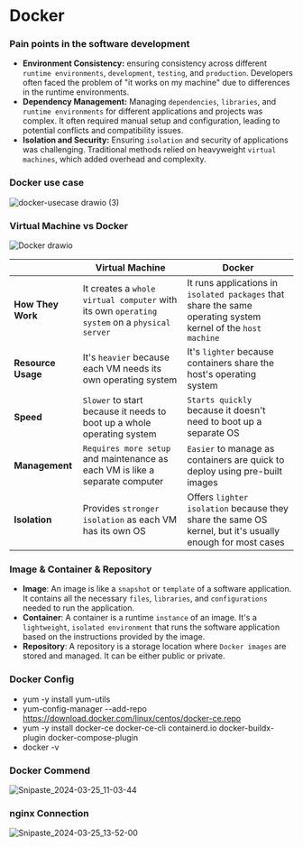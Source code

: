 # Docker

### Pain points in the software development
  - **Environment Consistency:** ensuring consistency across different `runtime environments`, `development`, `testing`, and `production`. Developers often faced the problem of "it works on my machine" due to differences in the runtime environments.
  - **Dependency Management:** Managing `dependencies`, `libraries`, and `runtime environments` for different applications and projects was complex. It often required manual setup and configuration, leading to potential conflicts and compatibility issues.
  - **Isolation and Security:** Ensuring `isolation` and security of applications was challenging. Traditional methods relied on heavyweight `virtual machines`, which added overhead and complexity.

### Docker use case
![docker-usecase drawio (3)](https://github.com/Liu-Chen-CS/docker/assets/158779475/cd706366-15b0-49ed-be5e-86dfcd3549d9)


### Virtual Machine vs Docker
![Docker drawio](https://github.com/Liu-Chen-CS/docker/assets/158779475/003a0d90-602a-4063-ac93-147061c2abc5)

|       |  **Virtual Machine**  |  **Docker**  |
|-------|-------|-------|
|**How They Work**|It creates a `whole virtual computer` with its own `operating system` on a `physical server`|It runs applications in `isolated packages` that share the same operating system kernel of the `host machine`|
|**Resource Usage**|It's `heavier` because each VM needs its own operating system|It's `lighter` because containers share the host's operating system|
|**Speed**|`Slower` to start because it needs to boot up a whole operating system|`Starts quickly` because it doesn't need to boot up a separate OS|
|**Management**|`Requires more setup` and maintenance as each VM is like a separate computer|`Easier` to manage as containers are quick to deploy using pre-built images|
|**Isolation**|Provides `stronger isolation` as each VM has its own OS|Offers `lighter isolation` because they share the same OS kernel, but it's usually enough for most cases|

### Image & Container & Repository
  - **Image**: An image is like a `snapshot` or `template` of a software application. It contains all the necessary `files`, `libraries`, and `configurations` needed to run the application.
  - **Container**: A container is a runtime `instance` of an image. It's a `lightweight`, `isolated environment` that runs the software application based on the instructions provided by the image.
  - **Repository**: A repository is a storage location where `Docker images` are stored and managed. It can be either public or private.

### Docker Config
  - yum -y install yum-utils
  - yum-config-manager --add-repo https://download.docker.com/linux/centos/docker-ce.repo
  - yum -y install docker-ce docker-ce-cli containerd.io docker-buildx-plugin docker-compose-plugin
  - docker -v

### Docker Commend
![Snipaste_2024-03-25_11-03-44](https://github.com/Liu-Chen-CS/docker/assets/158779475/18e6b517-6370-4724-916a-ca0c168b0fd8)

### nginx Connection
![Snipaste_2024-03-25_13-52-00](https://github.com/Liu-Chen-CS/docker/assets/158779475/5197b9e3-c0c0-41ee-93a3-673394520a97)





